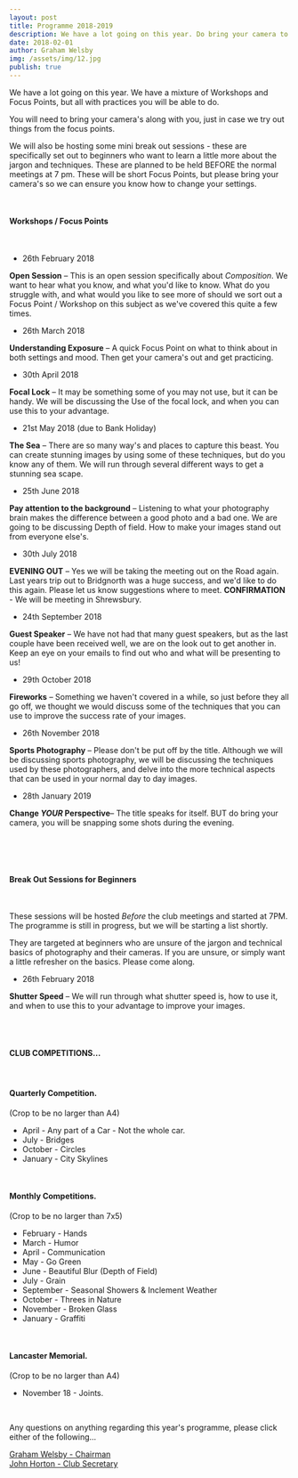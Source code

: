 ```yaml
---
layout: post
title: Programme 2018-2019
description: We have a lot going on this year. Do bring your camera to every meeting, read through the below... this will be updated throughout the year.
date: 2018-02-01
author: Graham Welsby
img: /assets/img/12.jpg
publish: true
---
```


We have a lot going on this year. We have a mixture of Workshops and Focus Points, but all with practices you will be able to do. 

You will need to bring your camera's along with you, just in case we try out things from the focus points.

We will also be hosting some mini break out sessions - these are specifically set out to beginners who want to learn a little more about the jargon and techniques. These are planned to be held BEFORE the normal meetings at 7 pm. These will be short Focus Points, but please bring your camera's so we can ensure you know how to change your settings.

 
<br>

#### __Workshops / Focus Points__

<br>



* 26th February 2018

__Open Session__  – This is an open session specifically about *Composition*. We want to hear what you know, and what you'd like to know. What do you struggle with, and what would you like to see more of should we sort out a Focus Point / Workshop on this subject as we've covered this quite a few times.


* 26th March 2018

__Understanding Exposure__ – A quick Focus Point on what to think about in both settings and mood. Then get your camera's out and get practicing. 

* 30th April 2018

__Focal Lock__ – It may be something some of you may not use, but it can be handy. We will be discussing the Use of the focal lock, and when you can use this to your advantage.


* 21st May 2018 (due to Bank Holiday)

__The Sea__ – There are so many way's and places to capture this beast. You can create stunning images by using some of these techniques, but do you know any of them. We will run through several different ways to get a stunning sea scape.


* 25th June 2018

__Pay attention to the background__ – Listening to what your photography brain makes the difference between a good photo and a bad one. We are going to be discussing Depth of field. How to make your images stand out from everyone else's.

* 30th July 2018

__EVENING OUT__ – Yes we will be taking the meeting out on the Road again. Last years trip out to Bridgnorth was a huge success, and we'd like to do this again. Please let us know suggestions where to meet. <strong>CONFIRMATION</strong> - We will be meeting in Shrewsbury.

* 24th September 2018

__Guest Speaker__ – We have not had that many guest speakers, but as the last couple have been received well, we are on the look out to get another in. Keep an eye on your emails to find out who and what will be presenting to us!

* 29th October 2018

__Fireworks__ – Something we haven't covered in a while, so just before they all go off, we thought we would discuss some of the techniques that you can use to improve the success rate of your images.

* 26th November 2018

__Sports Photography__ – Please don't be put off by the title. Although we will be discussing sports photography, we will be discussing the techniques used by these photographers, and delve into the more technical aspects that can be used in your normal day to day images.

* 28th January 2019

__Change *YOUR* Perspective__– The title speaks for itself. BUT do bring your camera, you will be snapping some shots during the evening.


<br>
<br>

<br>

#### __Break Out Sessions for Beginners__

<br>

These sessions will be hosted *Before* the club meetings and started at 7PM.
The programme is still in progress, but we will be starting a list shortly.

They are targeted at beginners who are unsure of the jargon and technical basics of photography and their cameras. If you are unsure, or simply want a little refresher on the basics. Please come along.

* 26th February 2018

__Shutter Speed__  – We will run through what shutter speed is, how to use it, and when to use this to your advantage to improve your images.

<br>
<br>


#### CLUB COMPETITIONS...
<br>

#### Quarterly Competition.

(Crop to be no larger than A4)

* April - Any part of a Car - Not the whole car.
* July - Bridges
* October - Circles
* January - City Skylines


<br>

#### Monthly Competitions.

(Crop to be no larger than 7x5)

* February - Hands
* March - Humor
* April - Communication
* May - Go Green
* June - Beautiful Blur (Depth of Field)
* July - Grain
* September - Seasonal Showers & Inclement Weather
* October - Threes in Nature
* November - Broken Glass
* January - Graffiti


<br>

#### Lancaster Memorial.
(Crop to be no larger than A4)

* November 18 - Joints.

<br>

Any questions on anything regarding this year's programme, please click either of the following...

<a href="mailto:grahamwelsby@gmail.com">Graham Welsby - Chairman</a>
<br>
<a href="mailto:john.horton4@btinternet.com">John Horton - Club Secretary</a>


